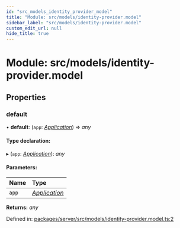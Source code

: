 ```yaml
---
id: "src_models_identity_provider_model"
title: "Module: src/models/identity-provider.model"
sidebar_label: "src/models/identity-provider.model"
custom_edit_url: null
hide_title: true
---
```


# Module: src/models/identity-provider.model

## Properties

### default

• **default**: (`app`: [*Application*](src_declarations.md#application)) => *any*

#### Type declaration:

▸ (`app`: [*Application*](src_declarations.md#application)): *any*

#### Parameters:

Name | Type |
:------ | :------ |
`app` | [*Application*](src_declarations.md#application) |

**Returns:** *any*

Defined in: [packages/server/src/models/identity-provider.model.ts:2](https://github.com/xr3ngine/xr3ngine/blob/66a84a950/packages/server/src/models/identity-provider.model.ts#L2)
